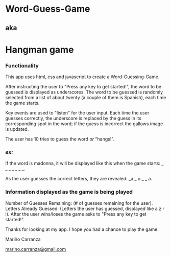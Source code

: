 # **Word-Guess-Game**

## **aka** 

# **Hangman game**

### **Functionality**

This app uses html, css and javascript to create a Word-Guessing-Game.

After instructing the user to "Press any key to get started!", the word to be guessed is displayed as underscores.
The word to be guessed is randomly selected from a list of about twenty (a couple of them is Spanish), each time the game starts.

Key events are used to "listen" for the user input.
Each time the user guesses correctly, the underscore is replaced by the guess in its corresponding spot in the word;
if the guess is incorrect the gallows image is updated.

The user has 10 tries to guess the word *or* "hangs!".

### _**ex:**_
If the word is madonna, it will be displayed like this when the game starts: _ _ _ _ _ _ _.

As the user guesses the correct letters, they are revealed:  _a _ o _  _ a.

### **Information displayed as the game is being played**
Number of Guesses Remaining: (# of guesses remaining for the user).
Letters Already Guessed: (Letters the user has guessed, displayed like a z r l).
After the user wins/loses the game asks to "Press any key to get started!".

Thanks for looking at my app.
I hope you had a chance to play the game.

Mariño Carranza

marino.carranza@gmail.com
